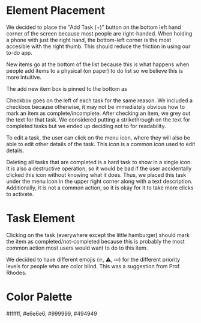 # Element Placement

We decided to place the "Add Task (+)" button on the bottom left hand corner of the screen because most people are right-handed. When holding a phone with just the right hand, the bottom-left corner is the most accesible with the right thumb. This should reduce the friction in using our to-do app.

New items go at the bottom of the list because this is what happens when people add items to a physical (on paper) to do list so we believe this is more intuitive.

The add new item box is pinned to the bottom as 

Checkbox goes on the left of each task for the same reason. We included a checkbox because otherwise, it may not be immediately obvious how to mark an item as complete/incomplete. After checking an item, we grey out the text for that task. We considered putting a strikethrough on the text for completed tasks but we ended up deciding not to for readability.

To edit a task, the user can click on the menu icon, where they will also be able to edit other details of the task. This icon is a common icon used to edit details.

Deleting all tasks that are completed is a hard task to show in a single icon. It is also a destructive operation, so it would be bad if the user accidentally clicked this icon without knowing what it does. Thus, we placed this task under the menu icon in the upper right corner along with a text description. Additionally, it is not a common action, so it is okay for it to take more clicks to activate.


# Task Element

Clicking on the task (everywhere except the little hamburger) should mark the item as completed/not-completed because this is probably the most common action most users would want to do to this item.

We decided to have different emojis (🔥, ⚠️, 💤) for the different priority levels for people who are color blind. This was a suggestion from Prof. Rhodes. 



# Color Palette
#ffffff, #e6e6e6, #999999, #494949